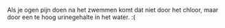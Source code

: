 Als je ogen pijn doen na het zwemmen komt dat niet door het chloor, maar door een te hoog urinegehalte in het water. :(